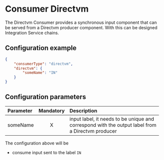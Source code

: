 # Consumer Directvm
The Directvm Consumer provides a synchronous input component that can be served from a Directvm producer component. With this can be designed Integration Service chains.

## Configuration example
````json
{
    "consumerType": "directvm",
    "directvm": {
        "someName": "IN"
    }
}
````
## Configuration parameters
|Parameter|Mandatory|Description|
|:---|:---:|:---|
|someName|X|input label, it needs to be unique and correspond with the output label from a Directvm producer|

The configuration above will be
- consume input sent to the label `IN`
